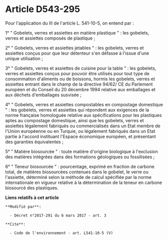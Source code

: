 # Article D543-295

Pour l'application du III de l'article L. 541-10-5, on entend par : 

1° " Gobelets, verres et assiettes en matière plastique " : les gobelets, verres et assiettes composés de plastique ; 

2° " Gobelets, verres et assiettes jetables " : les gobelets, verres et assiettes conçus pour que leur détenteur s'en défasse
à l'issue d'une unique utilisation ; 

3° " Gobelets, verres et assiettes de cuisine pour la table " : les gobelets, verres et assiettes conçus pour pouvoir être
utilisés pour tout type de consommation d'aliments ou de boissons, hormis les gobelets, verres et assiettes entrant dans le
champ de la directive 94/62/ CE du Parlement européen et du Conseil du 20 décembre 1994 relative aux emballages et aux
déchets d'emballages susvisée ; 

4° " Gobelets, verres et assiettes compostables en compostage domestique " : les gobelets, verres et assiettes qui répondent
aux exigences de la norme française homologuée relative aux spécifications pour les plastiques aptes au compostage
domestique, ainsi que les gobelets, verres et assiettes légalement fabriqués ou commercialisés dans un Etat membre de l'Union
européenne ou en Turquie, ou légalement fabriqués dans un Etat partie à l'accord instituant l'Espace économique européen, et
présentant des garanties équivalentes ; 

5° " Matière biosourcée " : toute matière d'origine biologique à l'exclusion des matières intégrées dans des formations
géologiques ou fossilisées ; 

6° " Teneur biosourcée " : pourcentage, exprimé en fraction de carbone total, de matières biosourcées contenues dans le
gobelet, le verre ou l'assiette, déterminé selon la méthode de calcul spécifiée par la norme internationale en vigueur
relative à la détermination de la teneur en carbone biosourcé des plastiques.

**Liens relatifs à cet article**

	**Modifié par**:

	  - Décret n°2017-291 du 6 mars 2017 - art. 3

	**Cite**:

	  - Code de l'environnement - art. L541-10-5 (V)

